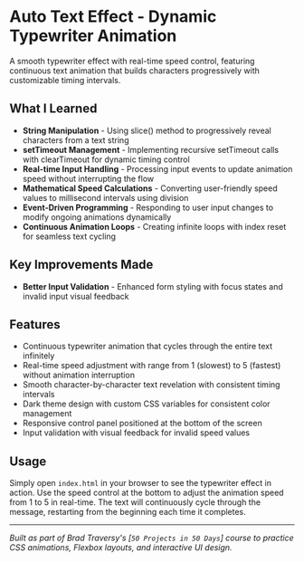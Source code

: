# Auto Text Effect - Dynamic Typewriter Animation

A smooth typewriter effect with real-time speed control, featuring continuous text animation that builds characters progressively with customizable timing intervals.

## What I Learned

- **String Manipulation** - Using slice() method to progressively reveal characters from a text string
- **setTimeout Management** - Implementing recursive setTimeout calls with clearTimeout for dynamic timing control
- **Real-time Input Handling** - Processing input events to update animation speed without interrupting the flow
- **Mathematical Speed Calculations** - Converting user-friendly speed values to millisecond intervals using division
- **Event-Driven Programming** - Responding to user input changes to modify ongoing animations dynamically
- **Continuous Animation Loops** - Creating infinite loops with index reset for seamless text cycling

## Key Improvements Made

- **Better Input Validation** - Enhanced form styling with focus states and invalid input visual feedback

## Features

- Continuous typewriter animation that cycles through the entire text infinitely
- Real-time speed adjustment with range from 1 (slowest) to 5 (fastest) without animation interruption
- Smooth character-by-character text revelation with consistent timing intervals
- Dark theme design with custom CSS variables for consistent color management
- Responsive control panel positioned at the bottom of the screen
- Input validation with visual feedback for invalid speed values

## Usage

Simply open `index.html` in your browser to see the typewriter effect in action. Use the speed control at the bottom to adjust the animation speed from 1 to 5 in real-time. The text will continuously cycle through the message, restarting from the beginning each time it completes.

---

*Built as part of Brad Traversy's [`50 Projects in 50 Days`] course to practice CSS animations, Flexbox layouts, and interactive UI design.*